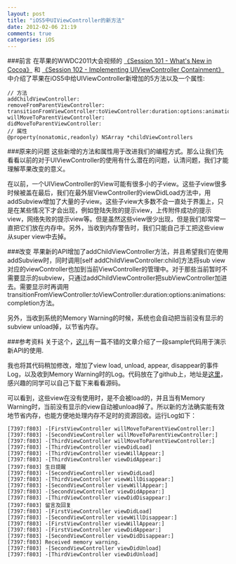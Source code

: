 ```yaml
---
layout: post
title: "iOS5中UIViewController的新方法"
date: 2012-02-06 21:19
comments: true
categories: iOS
---
```


###前言
在苹果的WWDC2011大会视频的
[《Session 101 - What's New in Cocoa》](https://developer.apple.com/videos/wwdc/2011/?id=101) 和
[《Session 102 - Implementing UIViewController Containment》](https://developer.apple.com/videos/wwdc/2011/?id=102) 中介绍了苹果在iOS5中给UIViewController新增加的5方法以及一个属性:

``` objc
// 方法
addChildViewController: 
removeFromParentViewController:
transitionFromViewController:toViewController:duration:options:animations:completion: 
willMoveToParentViewController: 
didMoveToParentViewController:
// 属性
@property(nonatomic,readonly) NSArray *childViewControllers
```

<!--more-->

###原来的问题
这些新增的方法和属性用于改进我们的编程方式。那么让我们先看看以前的对于UIViewController的使用有什么潜在的问题，认清问题，我们才能理解苹果改变的意义。

在以前，一个UIViewController的View可能有很多小的子view。这些子view很多时候被盖在最后，我们在最外层ViewController的viewDidLoad方法中，用addSubview增加了大量的子view。这些子view大多数不会一直处于界面上，只是在某些情况下才会出现，例如登陆失败的提示view，上传附件成功的提示view，网络失败的提示view等。但是虽然这些view很少出现，但是我们却常常一直把它们放在内存中。另外，当收到内存警告时，我们只能自己手工把这些view从super view中去掉。

###改变
苹果新的API增加了addChildViewController方法，并且希望我们在使用addSubview时，同时调用[self addChildViewController:child]方法将sub view对应的viewController也加到当前ViewController的管理中。对于那些当前暂时不需要显示的subview，只通过addChildViewController把subViewController加进去。需要显示时再调用transitionFromViewController:toViewController:duration:options:animations:completion方法。

另外，当收到系统的Memory Warning的时候，系统也会自动把当前没有显示的subview unload掉，以节省内存。

###参考资料
关于这个，[这儿](http://wangjun.easymorse.com/?p=1630)有一篇不错的文章介绍了一段sample代码用于演示新API的使用.

我也将其代码稍加修改，增加了view load, unload, appear, disappear的事件Log，以及收到Memory Warning时的Log。代码放在了github上，地址是[这里](https://github.com/tangqiaoboy/iOS5ViewCtrlerSample)，感兴趣的同学可以自己下载下来看看源码。

可以看到，这些view在没有使用时，是不会被load的，并且当有Memory Warning时，当前没有显示的view自动被unload掉了。所以新的方法确实能有效地节省内存，也能方便地处理内存不足时的资源回收。运行Log如下：

```
[7397:f803] -[FirstViewController willMoveToParentViewController:]
[7397:f803] -[SecondViewController willMoveToParentViewController:]
[7397:f803] -[ThirdViewController willMoveToParentViewController:]
[7397:f803] -[ThirdViewController viewDidLoad]
[7397:f803] -[ThirdViewController viewWillAppear:]
[7397:f803] -[ThirdViewController viewDidAppear:]
[7397:f803] 生日提醒
[7397:f803] -[SecondViewController viewDidLoad]
[7397:f803] -[ThirdViewController viewWillDisappear:]
[7397:f803] -[SecondViewController viewWillAppear:]
[7397:f803] -[SecondViewController viewDidAppear:]
[7397:f803] -[ThirdViewController viewDidDisappear:]
[7397:f803] 留言及回复
[7397:f803] -[FirstViewController viewDidLoad]
[7397:f803] -[SecondViewController viewWillDisappear:]
[7397:f803] -[FirstViewController viewWillAppear:]
[7397:f803] -[FirstViewController viewDidAppear:]
[7397:f803] -[SecondViewController viewDidDisappear:]
[7397:f803] Received memory warning.
[7397:f803] -[SecondViewController viewDidUnload]
[7397:f803] -[ThirdViewController viewDidUnload]
```








